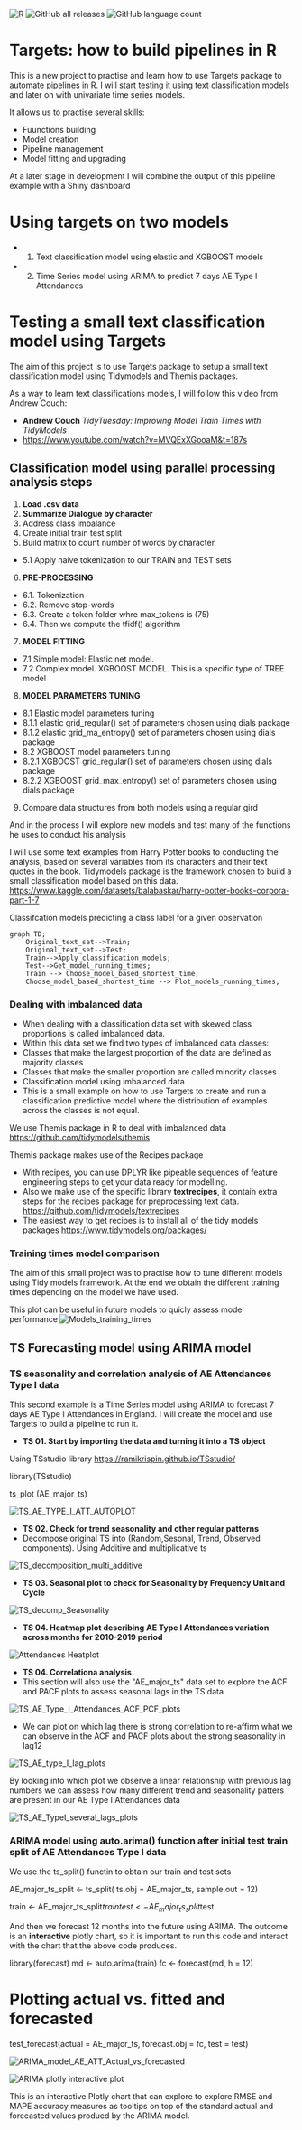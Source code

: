 ![R](https://img.shields.io/badge/r-%23276DC3.svg?style=for-the-badge&logo=r&logoColor=white)
![GitHub all releases](https://img.shields.io/github/downloads/Pablo-source/Targets_pipelines_howto/total?label=Downloads&style=flat-square)
![GitHub language count](https://img.shields.io/github/languages/count/Pablo-source/Targets_pipelines_howto)

# Targets: how to build pipelines in R

This is a new project to practise and learn how to use Targets package to automate pipelines in R. I will start testing it using text classification models and later on with univariate time series models.

It allows us to practise several skills: 

- Fuunctions building 
- Model creation
- Pipeline management
- Model fitting and upgrading  

At a later stage in development I will combine the output of this pipeline example with a Shiny dashboard

# Using targets on two models

- 1. Text classification model using elastic and XGBOOST models
- 2. Time Series model using ARIMA to predict 7 days AE Type I Attendances


# Testing a small text classification model using Targets 

The aim of this project is to use  Targets package to setup a small text classification model using Tidymodels and Themis packages.

As a way to learn text classifications models, I will follow this video from Andrew Couch:
- **Andrew Couch** *TidyTuesday: Improving Model Train Times with TidyModels*
- https://www.youtube.com/watch?v=MVQExXGooaM&t=187s

## Classification model using parallel processing analysis steps

1. **Load .csv data**
2. **Summarize Dialogue by character**
3. Address class imbalance  
4. Create initial train test split
5. Build matrix to count number of words by character
- 5.1 Apply naive tokenization to our TRAIN and TEST sets 
6. **PRE-PROCESSING**
- 6.1. Tokenization
- 6.2. Remove stop-words
- 6.3. Create a token folder whre max_tokens is (75)
- 6.4. Then we compute the tfidf() algorithm
7. **MODEL FITTING**
- 7.1 Simple model: Elastic net model.
- 7.2 Complex model. XGBOOST MODEL. This is a specific type of TREE model
8. **MODEL PARAMETERS TUNING**
- 8.1 Elastic model parameters tuning
- 8.1.1 elastic grid_regular() set of parameters chosen using dials package  
- 8.1.2 elastic grid_ma_entropy() set of parameters chosen using dials package 
- 8.2 XGBOOST model parameters tuning 
- 8.2.1 XGBOOST grid_regular() set of parameters chosen using dials package  
- 8.2.2 XGBOOST grid_max_entropy() set of parameters chosen using dials package 
9. Compare data structures from both models using a regular gird 




And in the process I will explore new models and test many of the functions he uses to conduct his analysis

I will use some text examples from Harry Potter books to conducting the analysis, based on several variables from its characters and their text quotes in the book. Tidymodels package is the framework chosen to build a small classification model based on this data.
https://www.kaggle.com/datasets/balabaskar/harry-potter-books-corpora-part-1-7

Classifcation models predicting a class label for a given observation

```mermaid
graph TD;
    Original_text_set-->Train;
    Original_text_set-->Test;
    Train-->Apply_classification_models;
    Test-->Get_model_running_times;
    Train --> Choose_model_based_shortest_time;
    Choose_model_based_shortest_time --> Plot_models_running_times;
```

### Dealing with imbalanced data  
-	When dealing with a classification data set with skewed class proportions is called imbalanced data. 
-	Within this data set we find two types of imbalanced data classes:
-	Classes that make the largest proportion of the data are defined as majority classes
-	Classes that make the smaller proportion are called minority classes
-	Classification model using imbalanced data
-	This is a small example on how to use Targets to create and run a classification predictive model where the distribution of examples across the classes is not equal.

We use Themis package in R to deal with imbalanced data
https://github.com/tidymodels/themis

Themis package makes use of the Recipes package
-	With recipes, you can use DPLYR like pipeable sequences of feature engineering steps to get your data ready for modelling.
- Also we make use of the specific library **textrecipes**, it contain extra steps for the recipes package for preprocessing text data.
https://github.com/tidymodels/textrecipes
-	The easiest way to get recipes is to install all of the tidy models packages
https://www.tidymodels.org/packages/

### Training times model comparison

The aim of this small project was to practise how to tune different models using Tidy models framework. At the end we obtain the different training times depending on the model we have used. 

This plot can be useful in future models to quicly assess model performance
![Models_training_times](https://user-images.githubusercontent.com/76554081/212029051-096854bb-4e0a-4869-b560-5976a391c398.jpeg)

## TS Forecasting model using ARIMA model

### TS seasonality and correlation analysis of AE Attendances Type I data

This second example is a Time Series model using ARIMA to forecast 7 days AE Type I Attendances in England. I will create the model and use Targets to build a pipeline to run it. 

- **TS 01. Start by importing the data and turning it into a TS object**

Using TSstudio library https://ramikrispin.github.io/TSstudio/

library(TSstudio)

ts_plot (AE_major_ts)

![TS_AE_TYPE_I_ATT_AUTOPLOT](https://user-images.githubusercontent.com/76554081/215439850-a7a8ae35-ebb2-4488-bf3a-b83301c75b81.png)

- **TS 02. Check for trend seasonality and other regular patterns**
- Decompose original TS into (Random,Sesonal, Trend, Observed components). Using Additive and multiplicative ts

![TS_decomposition_multi_additive](https://user-images.githubusercontent.com/76554081/216552584-70b88113-d603-43c8-9350-e3fe1dc15e96.png)

- **TS 03. Seasonal plot to check for Seasonality by Frequency Unit and Cycle**

![TS_decomp_Seasonality](https://user-images.githubusercontent.com/76554081/216552754-dd20ff47-8f2d-4880-b78e-69503a41d773.png)

- **TS 04. Heatmap plot describing AE Type I Attendances variation across months for 2010-2019 period**

![Attendances Heatplot](https://user-images.githubusercontent.com/76554081/216664075-806307c3-1702-4bd7-92f3-470f8f6f7e09.png)

- **TS 04. Correlationa analysis** 
- This section will also use the "AE_major_ts" data set to explore the ACF and PACF plots to assess seasonal lags in the TS data

![TS_AE_Type_I_Attendances_ACF_PCF_plots](https://user-images.githubusercontent.com/76554081/218140883-f178c7a5-4b65-417a-865b-03969f672720.png)

- We can plot on which lag there is strong correlation to re-affirm what we can observe in the ACF and PACF plots about the strong seasonality in lag12

![TS_AE_type_I_lag_plots](https://user-images.githubusercontent.com/76554081/218141231-aa9186dc-5929-400f-8ec1-fd773be2fc87.png)

By looking into which plot we observe a linear relationship with previous lag numbers we can assess how many different trend and seasonality patters are present in our AE Type I Attendances data

![TS_AE_TypeI_several_lags_plots](https://user-images.githubusercontent.com/76554081/218141461-72e723fb-a662-4ef4-8fd0-b30d5ff0c253.png)


### ARIMA model using auto.arima() function after initial test train split of AE Attendances Type I data

We use the ts_split() functin to obtain our train and test sets

AE_major_ts_split <- ts_split(
  ts.obj = AE_major_ts, sample.out = 12)

train <- AE_major_ts_split$train
test <- AE_major_ts_split$test

And then we forecast 12 months into the future using ARIMA. The outcome is an **interactive** plotly chart, so it is important to run this code and interact with the chart that the above code produces.

library(forecast)
md <- auto.arima(train)
fc <- forecast(md, h = 12)

# Plotting actual vs. fitted and forecasted
test_forecast(actual = AE_major_ts, forecast.obj = fc, test = test)


![ARIMA_model_AE_ATT_Actual_vs_forecasted](https://user-images.githubusercontent.com/76554081/218144756-c3dea46f-b343-4e4b-bb7d-4eacee6362f5.png)

![ARIMA plotly interactive plot](https://user-images.githubusercontent.com/76554081/218144771-18b9255f-f444-4a82-bed3-03fb494c277d.png)

This is an interactive Plotly chart that can explore to explore RMSE and MAPE accuracy measures as tooltips on top of the standard actual and forecasted values produed by the ARIMA model.
